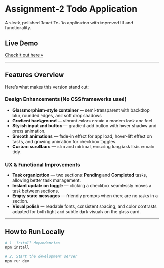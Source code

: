 # Assignment-2 Todo Application

A sleek, polished React To-Do application with improved UI and functionality.

## Live Demo  
[Check it out here »](https://scintillating-daffodil-92b4a2.netlify.app/)

---

##  Features Overview

Here’s what makes this version stand out:

### Design Enhancements (No CSS frameworks used)
- **Glassmorphism-style container** — semi-transparent with backdrop blur, rounded edges, and soft drop shadows.
- **Gradient background** — vibrant colors create a modern look and feel.
- **Stylish input and button** — gradient add button with hover shadow and press animation.
- **Smooth animations** — fade-in effect for app load, hover-lift effect on tasks, and growing animation for checkbox toggles.
- **Custom scrollbars** — slim and minimal, ensuring long task lists remain tidy.

### UX & Functional Improvements
- **Task organization** — two sections: **Pending** and **Completed** tasks, allowing better task management.
- **Instant update on toggle** — clicking a checkbox seamlessly moves a task between sections.
- **Empty state messages** — friendly prompts when there are no tasks in a section.
- **Visual polish** — readable fonts, consistent spacing, and color contrasts adapted for both light and subtle dark visuals on the glass card.

---

##  How to Run Locally

```bash
# 1. Install dependencies
npm install

# 2. Start the development server
npm run dev

